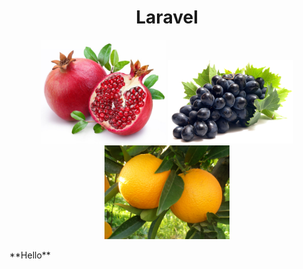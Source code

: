 <h1 align="center">Laravel</h1>
<p align="center">
  <img src="images/bedana.jpg" width="200">
  <img src="images/grapes.jpg" width="200">
  <img src="images/komla.jpg" width="200">
</p>
**Hello**
